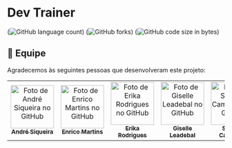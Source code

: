 # Dev Trainer

(![GitHub language count](https://img.shields.io/github/languages/count/andre-sqr/dev_trainer?color=721121&style=for-the-badge))
(![GitHub forks](https://img.shields.io/github/forks/andre-sqr/dev_trainer?color=A5402D&style=for-the-badge))
(![GitHub code size in bytes](https://img.shields.io/github/languages/code-size/andre-sqr/dev_trainer?color=F15156&style=for-the-badge))


## 👥 Equipe

Agradecemos às seguintes pessoas que desenvolveram este projeto:

<table>
  <tr>
    <td align="center">
      <a href="#">
        <img src="https://avatars.githubusercontent.com/u/102765824?v=4" width="100px;" alt="Foto de André Siqueira no GitHub"/><br>
        <sub>
          <b>André Siqueira</b>
        </sub>
      </a>
    </td>
    <td align="center">
      <a href="#">
        <img src="https://avatars.githubusercontent.com/u/102622514?v=4" width="100px;" alt="Foto de Enrico Martins no GitHub"/><br>
        <sub>
          <b>Enrico Martins</b>
        </sub>
      </a>
    </td>
    <td align="center">
      <a href="#">
        <img src="https://avatars.githubusercontent.com/u/102770561?v=4" width="100px;" alt="Foto de Erika Rodrigues no GitHub"/><br>
        <sub>
          <b>Erika Rodrigues</b>
        </sub>
      </a>
    </td>
    <td align="center">
      <a href="#">
        <img src="https://avatars.githubusercontent.com/u/102694026?v=4" width="100px;" alt="Foto de Giselle Leadebal no GitHub"/><br>
        <sub>
          <b>Giselle Leadebal</b>
        </sub>
      </a>
    </td>
    <td align="center">
      <a href="#">
        <img src="https://avatars.githubusercontent.com/u/96244673?v=4" width="100px;" alt="Foto de Samuel Cambraia no GitHub"/><br>
        <sub>
          <b>Samuel Cambraia</b>
        </sub>
      </a>
    </td>
  </tr>
</table>